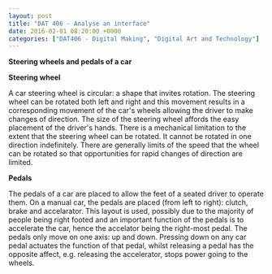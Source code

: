 ```yaml
---
layout: post
title: "DAT 406 - Analyse an interface"
date: 2016-02-01 08:20:00 +0000
categories: ["DAT406 - Digital Making", "Digital Art and Technology"]
---
```


**Steering wheels and pedals of a car**

**Steering wheel**

A car steering wheel is circular: a shape that invites rotation. The steering wheel can be rotated both left and right and this movement results in a corresponding movement of the car's wheels allowing the driver to make changes of direction. The size of the steering wheel affords the easy placement of the driver's hands. There is a mechanical limitation to the extent that the steering wheel can be rotated. It cannot be rotated in one direction indefinitely. There are generally limits of the speed that the wheel can be rotated so that opportunities for rapid changes of direction are limited.

**Pedals**

The pedals of a car are placed to allow the feet of a seated driver to operate them. On a manual car, the pedals are placed (from left to right): clutch, brake and accelarator. This layout is used, possibly due to the majority of people being right footed and an important function of the pedals is to accelerate the car, hence the accelator being the right-most pedal. The pedals only move on one axis: up and down. Pressing down on any car pedal actuates the function of that pedal, whilst releasing a pedal has the opposite affect, e.g. releasing the accelerator, stops power going to the wheels.